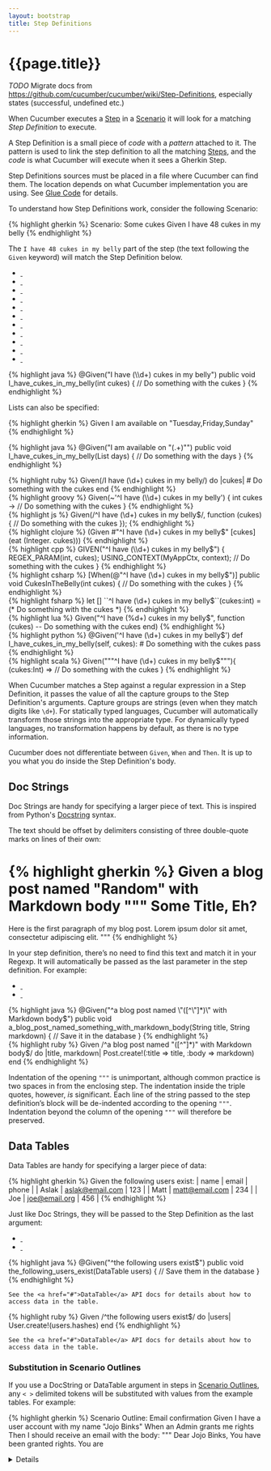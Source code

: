 ```yaml
---
layout: bootstrap
title: Step Definitions
---
```

# {{page.title}}

*TODO* Migrate docs from https://github.com/cucumber/cucumber/wiki/Step-Definitions, especially states (successful, undefined etc.)

When Cucumber executes a [Step](/gherkin.html#steps) in a [Scenario](/gherkin.html#scenario) it will look for a matching _Step Definition_ to execute.

A Step Definition is a small piece of _code_ with a _pattern_ attached to it. The pattern is used to link the step definition to all the matching [Steps](/gherkin.html#steps), and the _code_ is what Cucumber will execute when it sees a Gherkin Step.

Step Definitions sources must be placed in a file where Cucumber can find them. The location depends on what Cucumber implementation you are using. See [Glue Code](/glue-code.html) for details.

To understand how Step Definitions work, consider the following Scenario:

{% highlight gherkin %}
Scenario: Some cukes
  Given I have 48 cukes in my belly
{% endhighlight %}

The `I have 48 cukes in my belly` part of the step (the text following the `Given` keyword) will match the Step Definition below. 

<ul class="nav nav-tabs">
  <li><a href="#defs-java" data-toggle="tab" class="java"><div>&nbsp;</div></a></li>
  <li><a href="#defs-ruby" data-toggle="tab" class="ruby"><div>&nbsp;</div></a></li>
  <li><a href="#defs-groovy" data-toggle="tab" class="groovy"><div>&nbsp;</div></a></li>
  <li><a href="#defs-js" data-toggle="tab" class="js"><div>&nbsp;</div></a></li>
  <li><a href="#defs-clojure" data-toggle="tab" class="clojure"><div>&nbsp;</div></a></li>
  <li><a href="#defs-cplusplus" data-toggle="tab" class="cplusplus"><div>&nbsp;</div></a></li>
  <li><a href="#defs-lua" data-toggle="tab" class="lua"><div>&nbsp;</div></a></li>
  <li><a href="#defs-python" data-toggle="tab" class="python"><div>&nbsp;</div></a></li>
  <li><a href="#defs-scala" data-toggle="tab" class="scala"><div>&nbsp;</div></a></li>
  <li><a href="#defs-csharp" data-toggle="tab" class="csharp"><div>&nbsp;</div></a></li>
  <li><a href="#defs-fsharp" data-toggle="tab" class="fsharp"><div>&nbsp;</div></a></li>
</ul>
<div class="tab-content">
  <div class="tab-pane" id="defs-java">
{% highlight java %}
@Given("I have (\\d+) cukes in my belly")
public void I_have_cukes_in_my_belly(int cukes) {
    // Do something with the cukes
}
{% endhighlight %}

<p>
Lists can also be specified:
</p>

{% highlight gherkin %}
Given I am available on "Tuesday,Friday,Sunday"
{% endhighlight %}

{% highlight java %}
@Given("I am available on \"(.+)\"")
public void I_have_cukes_in_my_belly(List<String> days) {
    // Do something with the days
}
{% endhighlight %}
  </div>
  <div class="tab-pane" id="defs-ruby">
{% highlight ruby %}
Given(/I have (\d+) cukes in my belly/) do |cukes|
  # Do something with the cukes
end
{% endhighlight %}
  </div>
  <div class="tab-pane" id="defs-groovy">
{% highlight groovy %}
Given(~'^I have (\\d+) cukes in my belly') { int cukes ->
    // Do something with the cukes
}
{% endhighlight %}
  </div>
  <div class="tab-pane" id="defs-js">
{% highlight js %}
Given(/^I have (\d+) cukes in my belly$/, function (cukes) {
    // Do something with the cukes
});
{% endhighlight %}
  </div>
  <div class="tab-pane" id="defs-clojure">
{% highlight clojure %}
(Given #"^I have (\d+) cukes in my belly$" [cukes]
  (eat (Integer. cukes)))
{% endhighlight %}
  </div>
  <div class="tab-pane" id="defs-cplusplus">
{% highlight cpp %}
GIVEN("^I have (\\d+) cukes in my belly$") {
    REGEX_PARAM(int, cukes);
    USING_CONTEXT(MyAppCtx, context);
    // Do something with the cukes
}
{% endhighlight %}
  </div>
  <div class="tab-pane" id="defs-csharp">
{% highlight csharp %}
[When(@"^I have (\d+) cukes in my belly$")]
public void CukesInTheBelly(int cukes)
{
    // Do something with the cukes
}
{% endhighlight %}
  </div>
  <div class="tab-pane" id="defs-fsharp">
{% highlight fsharp %}
let [<Given>] ``^I have (\d+) cukes in my belly$``(cukes:int) = 
  (* Do something with the cukes *)
{% endhighlight %}
  </div>
  <div class="tab-pane" id="defs-lua">
{% highlight lua %}
Given("^I have (%d+) cukes in my belly$", function (cukes)
    -- Do something with the cukes
end)
{% endhighlight %}
  </div>
  <div class="tab-pane" id="defs-python">
{% highlight python %}
@Given('^I have (\d+) cukes in my belly$')
def I_have_cukes_in_my_belly(self, cukes):
  # Do something with the cukes
  pass
{% endhighlight %}
  </div>
  <div class="tab-pane" id="defs-scala">
{% highlight scala %}
Given("""^I have (\d+) cukes in my belly$"""){ (cukes:Int) =>
  // Do something with the cukes
}
{% endhighlight %}
  </div>
</div>

When Cucumber matches a Step against a regular expression in a Step Definition, it passes the value of all the capture groups to the Step Definition's arguments. Capture groups are strings (even when they match digits like `\d+`). For statically typed languages, 
Cucumber will automatically transform those strings into the appropriate type. For dynamically typed languages, no transformation happens by default, as there is no type information.

Cucumber does not differentiate between `Given`, `When` and `Then`. It is up to you what you do inside the Step Definition's body.

## Doc Strings

Doc Strings are handy for specifying a larger piece of text. This is inspired from Python's [Docstring](http://www.python.org/dev/peps/pep-0257/) syntax.

The text should be offset by delimiters consisting of three double-quote marks on lines of their own:

{% highlight gherkin %}
Given a blog post named "Random" with Markdown body
  """
  Some Title, Eh?
  ==============
  Here is the first paragraph of my blog post. Lorem ipsum dolor sit amet,
  consectetur adipiscing elit.
  """
{% endhighlight %}

In your step definition, there’s no need to find this text and match it in your Regexp. It will automatically be passed as the last parameter in the step definition. For example:

<ul class="nav nav-tabs">
  <li><a href="#docstrings-java" data-toggle="tab" class="java"><div>&nbsp;</div></a></li>
  <li><a href="#docstrings-ruby" data-toggle="tab" class="ruby"><div>&nbsp;</div></a></li>
</ul>

<div class="tab-content">
  <div class="tab-pane" id="docstrings-java">
{% highlight java %}
@Given("^a blog post named \"([^\"]*)\" with Markdown body$")
public void a_blog_post_named_something_with_markdown_body(String title, String markdown) {
    // Save it in the database
}
{% endhighlight %}
  </div>

  <div class="tab-pane" id="docstrings-ruby">
{% highlight ruby %}
Given /^a blog post named "([^"]*)" with Markdown body$/ do |title, markdown|
  Post.create!(:title => title, :body => markdown)
end
{% endhighlight %}
  </div>
</div>

Indentation of the opening `"""` is unimportant, although common practice is two spaces in from the enclosing step. The indentation inside the triple quotes, however, _is_ significant. Each line of the string passed to the step definition’s block will be de-indented according to the opening `"""`. Indentation beyond the column of the opening `"""` will therefore be preserved.

## Data Tables

Data Tables are handy for specifying a larger piece of data:

{% highlight gherkin %}
Given the following users exist:
  | name  | email           | phone |
  | Aslak | aslak@email.com | 123   |
  | Matt  | matt@email.com  | 234   |
  | Joe   | joe@email.org   | 456   | 
{% endhighlight %}

Just like Doc Strings, they will be passed to the Step Definition as the last argument:

<ul class="nav nav-tabs">
  <li><a href="#datatables-java" data-toggle="tab" class="java"><div>&nbsp;</div></a></li>
  <li><a href="#datatables-ruby" data-toggle="tab" class="ruby"><div>&nbsp;</div></a></li>
</ul>

<div class="tab-content">
  <div class="tab-pane" id="datatables-java">
{% highlight java %}
@Given("^the following users exist$")
public void the_following_users_exist(DataTable users) {
    // Save them in the database
}
{% endhighlight %}

    See the <a href="#">DataTable</a> API docs for details about how to access data in the table.
  </div>

  <div class="tab-pane" id="datatables-ruby">
{% highlight ruby %}
Given /^the following users exist$/ do |users|
  User.create!(users.hashes)
end
{% endhighlight %}

    See the <a href="#">DataTable</a> API docs for details about how to access data in the table.
  </div>
</div>

### Substitution in Scenario Outlines

If you use a DocString or DataTable argument in steps in [Scenario Outlines](/gherkin.html#scenario_outlines), any `< >` 
delimited tokens will be substituted with values from the example tables. For example:

{% highlight gherkin %}
Scenario Outline: Email confirmation
  Given I have a user account with my name "Jojo Binks"
  When an Admin grants me <Role> rights
  Then I should receive an email with the body:
    """
    Dear Jojo Binks,
    You have been granted <Role> rights.  You are <details>. Please be responsible.
    -The Admins
    """
  Examples:
    |  Role     | details                                         |
    |  Manager  | now able to manage your employee accounts       |
    |  Admin    | able to manage any user account on the system   |
{% endhighlight %}

### Data Table diffing

One very powerful feature in Cucumber is comparison of tables. You can compare a table argument to another table that you provide within your step definition. This is something you would typically do in a `Then` step, and the other table would typically be constructed programmatically from your application’s data.

Beware that the diffing algorithm expects your data to be column-oriented, and that the first row of both tables represents column names. If your tables don’t have some similarity in the first row you will not get very useful results. The column names must be unique for each column – and they must match.

Here is an example of a Data Table that wi want to diff against actual results:

{% highlight gherkin %}
Then I should see the following cukes:
  | Latin           | English      |
  | Cucumis sativus | Cucumber     |
  | Cucumis anguria | Burr Gherkin |
{% endhighlight %}

A Step Definition can diff the DataTable with data pulled out of your application, for example from a Web page or a Database:

<ul class="nav nav-tabs">
  <li><a href="#diff-java" data-toggle="tab" class="java"><div>&nbsp;</div></a></li>
  <li><a href="#diff-ruby" data-toggle="tab" class="ruby"><div>&nbsp;</div></a></li>
</ul>

<div class="tab-content">
  <div class="tab-pane" id="diff-java">
{% highlight java %}
@Then("^I should see the following cukes:$")
public void the_following_users_exist(DataTable expectedCukesTable) {
    // We'd typically pull this out of a database or a web page...
    List<Cuke> actualCukes = new ArrayList();
    actualCukes.add(new Cuke("Cucumis sativus", "Concombre"));
    actualCukes.add(new Cuke("Cucumis anguria", "Burr Gherkin")); 
    
    expectedCukesTable.diff(actualCukes)
}
{% endhighlight %}

    <p>
      The list passed to <code>diff</code> can be a <code>DataTable</code>, <code>List&lt;YourType&gt;</code>,
      <code>List&lt;Map&gt;</code> or a <code>List&lt;List&lt;ScalarType&gt;&gt;</code>.
    </p>
  </div>
  <div class="tab-pane" id="diff-ruby">
{% highlight ruby %}
Then /^I should see the following cukes:$/ do |expected_cukes_table|
  # We'd typically pull this out of a database or a web page...
  actual_cukes = [
    ['Latin', 'English'],
    ['Cucumis sativus', 'Concombre'],
    ['Cucumis anguria', 'Burr Gherkin']
  ]

  expected_cukes_table.diff!(actual_cukes)
end
{% endhighlight %}

    <p>
      The list passed to <code>diff!</code> can be a <code>Cucumber::Ast::Table</code>,
      <code>Array</code> of <code>Map</code> or an <code>Array</code> of <code>Array</code> of <code>String</code>.
    </p>

    <p>
      If you are using [Capybara](http://jnicklas.github.com/capybara/) and you want to compare a Gherkin DataTable with a 
      HTML table rendered in a Web page you can construct an Array like so:
    </p>

{% highlight ruby %}
rows = find("table#selector").all('tr')
table = rows.map { |r| r.all('th,td').map { |c| c.text.strip } }
expected_table.diff!(table)
{% endhighlight %}
  </div>
</div>

If the tables are different, an exception is thrown, and the diff of the two tables are reported in the [Report](/reports.html).

## String Transformations

Cucumber provides an API that lets you take control over how strings are converted to other types. This is useful especially for dynamically typed languages, but also for statically typed languages when you need more control over the transformation.

Let's consider a common example - turning a string into a date:

{% highlight gherkin %}
Given today's date is "10-03-1971"
{% endhighlight %}

First of all, this might mean the 10th of March in some countries, and the 3rd of October in others. It's best to be explicit about how we want this converted.

<ul class="nav nav-tabs">
  <li><a href="#transform-java" data-toggle="tab" class="java"><div>&nbsp;</div></a></li>
  <li><a href="#transform-ruby" data-toggle="tab" class="ruby"><div>&nbsp;</div></a></li>
</ul>
<div class="tab-content">
  <div class="tab-pane" id="transform-java">
    <p>
    Cucumber-JVM knows how to convert strings into various <em>scalar</em> types. A scalar type is a type that can be derived from a single 
    string value. Cucumber-JVM's built-in scalar types are <em>numbers</em>, <em>enums</em>, <code>java.util.Date</code>, 
    <code>java.util.Calendar</code> and arbitrary types that have a single-argument constructor that is either a 
    <code>String</code> or an <code>Object</code>.
    </p>
    
    <p>
    Transformation to <code>java.util.Date</code> and <code>java.util.Calendar</code> will work out-of-the-box as long as the
    string value matches one of the <code>SHORT</code>, <code>MEDIUM</code>, <code>FULL</code> or <code>LONG</code> formats 
    defined by <a href="http://docs.oracle.com/javase/7/docs/api/java/text/DateFormat.html"><code>java.util.DateFormat</code></a>.
    </p>
    
    <p>
    It turns out that <code>10-03-1971</code> from our example doesn't match any of those formats, so we have to give Cucumber a hint:
    </p>

{% highlight java %}
@Given("today's date is \"(.*)\"")
public void todays_date_is(@Format("dd-MM-yyyy") Date today) {
}
{% endhighlight %}

    <p>
    Many Java programmers like to use <a href="http://joda-time.sourceforge.net/">Joda Time</a>. Cucumber-JVM doesn't have any special support for Joda Time, but since Joda's <code>LocalDate</code> has a <code>LocalDate(Object)</code> constructor it is considered a scalar by default.
    </p>
    
    <p>
    However, in this case it wouldn't also know how to pass the _format_ string, so you would get an exception when Cucumber instantiates it
    with <code>new LocalDate("10-03-1971")</code>.
    </p>
    
    <p>
    A custom formatter gives you full control:
    </p>

{% highlight java %}
@Given("today's date is \"(.*)\"")
public void todays_date_is(
  @Format("dd-MM-yyyy") 
  @Transform(JodaTransformer.class) 
  LocalDate today) {
}
{% endhighlight %}

    <p>
    The custom transformer looks like this:
    </p>

{% highlight java %}
public class JodaTransformer extends Transformer<LocalDate> {
    @Override
    public LocalDate transform(String value) {
        String format = getParameterInfo().getFormat();
        DateTimeFormatter dateTimeFormatter = DateTimeFormat.forStyle(format);
        dateTimeFormatter = dateTimeFormatter.withLocale(getLocale());
        return dateTimeFormatter.parseLocalDate(value);
    }
}
{% endhighlight %}

    <p>
    Of course, you can write transformers for anything, not just dates.
    </p>

  </div>
  <div class="tab-pane" id="transform-ruby">
    <p>
    Let's `Transform` anything that looks like a date into an instance of `Time`:

{% highlight java %}
require 'time'

Transform(/^(\d\d-\d\d-\d\d\d\d)$/) do |arg| 
  Time.parse(arg)
end
{% endhighlight %}
    </p>
  </div>
</div>

## Data Table Transformations

*This applies to Cucumber-JVM only*

Data Tables can be transformed to a `List` of various types.
We'll see how the table in the following Scenario can be transformed to different kinds of lists.

{% highlight gherkin %}
Scenario: Some vegetables
  Given I have these vegetables:
    | name     | color |
    | Cucumber | Green |
    | Tomato   | Red   |
{% endhighlight %}

### List of YourType

The table can be transformed into a list of vegetables:

{% highlight java %}
public class Vegetable {
    public String name;
    public Color color; // Color is an enum
}
{% endhighlight %}

The Step Definition:

{% highlight java %}
@Given("I have these vegetables:")
public void I_have_these_vegetables(List<Vegetable> vegetables) {
    // Do something with the vegetables
}
{% endhighlight %}

The header row is used to name fields in the generic List type. 

*IMPORTANT*: If the generic List type (`Vegetable` in this case) is a <em>scalar</em> (i.e. it has a `String` or `Object` constructor), 
the header will *not* be used to name fields in the class. Instead you would get a List that has one `Vegetable` for *each cell* 
(6 in this case). See [List of Scalar](#list_of_scalar) below.

### List of Map

You can also transform a DataTable to a list of maps:

{% highlight java %}
@Given("I have these vegetables:")
public void I_have_these_vegetables(List<Map<String, String> vegetables) {
    // Do something with the vegetables
}
{% endhighlight %}

The `Key` and `Value` generic types of the `Map` can be any kind of scalar type.

### List of List of scalar

You can also convert it to a list of list scalar:

{% highlight java %}
@Given("I have these vegetables:")
public void I_have_these_vegetables(List<List<String>> vegetables) {
    // Do something with the vegetables
}
{% endhighlight %}

This will convert it to a flattened list like this: 

`[["name", "color"], ["Cucumber", "Green"], ["Tomato", "Red"]]`

You can also convert it to a list of scalar:

### List of scalar

{% highlight java %}
@Given("I have these vegetables:")
public void I_have_these_vegetables(List<String> vegetables) {
    // Do something with the vegetables
}
{% endhighlight %}

This will convert it to a flattened list like this: `["name", "color", "Cucumber", "Green", "Tomato", "Red"]`

## FAQ

### I want to scope a step definition to a scenario or feature

TODO: Summarise info from:

* https://groups.google.com/d/msg/cukes/53UKauIY28o/1nrdSCWAkLMJ
* https://github.com/cucumber/cucumber/wiki/Feature-Coupled-Step-Definitions-(Antipattern)


